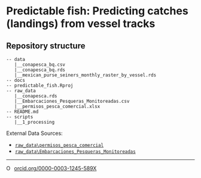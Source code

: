 # Predictable fish: Predicting catches (landings) from vessel tracks


## Repository structure 

```
-- data
   |__conapesca_bq.csv
   |__conapesca_bq.rds
   |__mexican_purse_seiners_monthly_raster_by_vessel.rds
-- docs
-- predictable_fish.Rproj
-- raw_data
   |__conapesca.rds
   |__Embarcaciones_Pesqueras_Monitoreadas.csv
   |__permisos_pesca_comercial.xlsx
-- README.md
-- scripts
   |__1_processing
```

External Data Sources:

- [`raw_data\permisos_pesca_comercial`](https://datos.gob.mx/busca/dataset/permisos-y-concesiones-de-pesca-comercial-para-embarcaciones-mayores-y-menores)
- [`raw_data\Embarcaciones_Pesqueras_Monitoreadas`](https://datos.gob.mx/busca/dataset/embarcaciones-pesqueras-monitoreadas)

--------- 

<a href="https://orcid.org/0000-0003-1245-589X" target="orcid.widget" rel="noopener noreferrer" style="vertical-align:top;"><img src="https://orcid.org/sites/default/files/images/orcid_16x16.png" style="width:1em;margin-right:.5em;" alt="ORCID iD icon">orcid.org/0000-0003-1245-589X</a>
